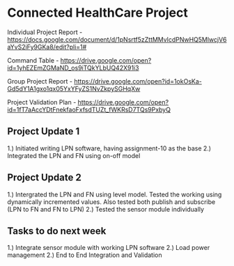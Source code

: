 # Connected HealthCare Project

Individual Project Report - https://docs.google.com/document/d/1pNsrtf5zZttMMvlcdPNwHQ5MlwcjV6aYvS2iFy9GKa8/edit?pli=1#

Command Table - https://drive.google.com/open?id=1yhEZEmZGMaND_os9iTQkYLbUQ42X91i3

Group Project Report - https://drive.google.com/open?id=1okOsKa-Gd5dY1A1gxo1qx05YxYFyZS1NvZkpySGHqXw

Project Validation Plan - https://drive.google.com/open?id=1fT7aAccYDtFnekfaoFxfsdTUZt_fWKRsD7TQs9PxbyQ

## Project Update 1

1.) Initiated writing LPN software, having assignment-10 as the base
2.) Integrated the LPN and FN using on-off model

## Project Update 2

1.) Intergrated the LPN and FN using level model. Tested the working using dynamically incremented values. Also tested both publish and subscribe (LPN to FN and FN to LPN)
2.) Tested the sensor module individually

## Tasks to do next week

1.) Integrate sensor module with working LPN software
2.) Load power management
2.) End to End Integration and Validation
